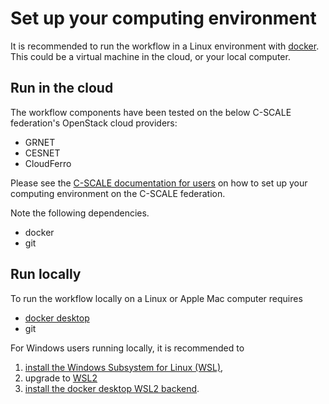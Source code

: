 # Set up your computing environment

It is recommended to run the workflow in a Linux environment with [docker](https://www.docker.com/). This could be a virtual machine in the cloud, or your local computer. 

## Run in the cloud

The workflow components have been tested on the below C-SCALE federation's OpenStack cloud providers: 
* GRNET
* CESNET
* CloudFerro

Please see the [C-SCALE documentation for users](https://wiki.c-scale.eu/C-SCALE/c-scale-users/getting-started) on how to set up your computing environment on the C-SCALE federation.

Note the following dependencies.
* docker
* git

## Run locally

To run the workflow locally on a Linux or Apple Mac computer requires 
* [docker desktop](https://www.docker.com/products/docker-desktop/)
* git

For Windows users running locally, it is recommended to 
1. [install the Windows Subsystem for Linux (WSL)](https://docs.microsoft.com/en-us/windows/wsl/install), 
2. upgrade to [WSL2](https://docs.microsoft.com/en-us/windows/wsl/install#upgrade-version-from-wsl-1-to-wsl-2) 
3. [install the docker desktop WSL2 backend](https://docs.docker.com/desktop/windows/wsl/).
